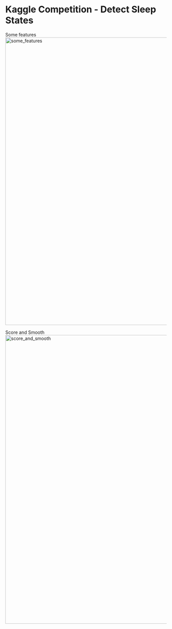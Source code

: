 # Kaggle Competition - Detect Sleep States


Some features
<img width="895" alt="some_features" src="https://github.com/duongngockhanh/detect-sleep-states/assets/87640587/4ae44019-ff42-430f-a2c1-731d62767e88">


Score and Smooth
<img width="898" alt="score_and_smooth" src="https://github.com/duongngockhanh/detect-sleep-states/assets/87640587/4a2c71e8-c477-4f77-acac-dafff2af0df2">